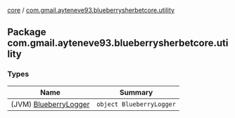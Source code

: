 [core](../index.md) / [com.gmail.ayteneve93.blueberrysherbetcore.utility](./index.md)

## Package com.gmail.ayteneve93.blueberrysherbetcore.utility

### Types

| Name | Summary |
|---|---|
| (JVM) [BlueberryLogger](-blueberry-logger/index.md) | `object BlueberryLogger` |
